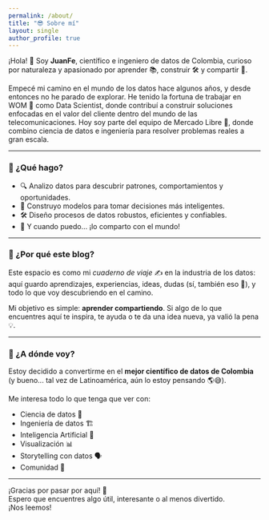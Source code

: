```yaml
---
permalink: /about/
title: "😎 Sobre mí"
layout: single
author_profile: true
---
```



¡Hola! 👋 Soy **JuanFe**, científico e ingeniero de datos de Colombia, curioso por naturaleza y apasionado por aprender 📚, construir 🛠️ y compartir 🔄.

Empecé mi camino en el mundo de los datos hace algunos años, y desde entonces no he parado de explorar. He tenido la fortuna de trabajar en WOM 📱 como Data Scientist, donde contribuí a construir soluciones enfocadas en el valor del cliente dentro del mundo de las telecomunicaciones. Hoy soy parte del equipo de Mercado Libre 🛒, donde combino ciencia de datos e ingeniería para resolver problemas reales a gran escala.

---

### 🚀 ¿Qué hago?

- 🔍 Analizo datos para descubrir patrones, comportamientos y oportunidades.
- 🧪 Construyo modelos para tomar decisiones más inteligentes.
- 🛠️ Diseño procesos de datos robustos, eficientes y confiables.
- 💬 Y cuando puedo… ¡lo comparto con el mundo!

---

### 🧠 ¿Por qué este blog?

Este espacio es como mi *cuaderno de viaje* ✍️ en la industria de los datos: aquí guardo aprendizajes, experiencias, ideas, dudas (sí, también eso 🤔), y todo lo que voy descubriendo en el camino.

Mi objetivo es simple: **aprender compartiendo**. Si algo de lo que encuentres aquí te inspira, te ayuda o te da una idea nueva, ya valió la pena 💡.

---

### 🎯 ¿A dónde voy?

Estoy decidido a convertirme en el **mejor científico de datos de Colombia** (y bueno... tal vez de Latinoamérica, aún lo estoy pensando 🌎😅).

Me interesa todo lo que tenga que ver con:
- Ciencia de datos 🧪
- Ingeniería de datos 🏗️
- Inteligencia Artificial 🤖
- Visualización 📊
- Storytelling con datos 🗣️
- Comunidad 💬

---


¡Gracias por pasar por aquí! 🙌  
Espero que encuentres algo útil, interesante o al menos divertido.  
¡Nos leemos!
